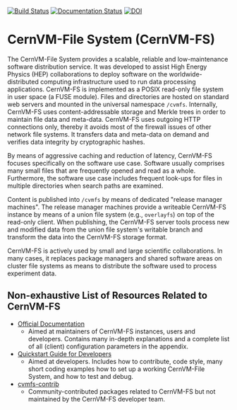 [![Build Status](https://travis-ci.org/cvmfs/cvmfs.svg?branch=devel)](https://travis-ci.org/cvmfs/cvmfs) [![Documentation Status](https://readthedocs.org/projects/cvmfs/badge/?version=latest)](http://cvmfs.readthedocs.org/en/latest/?badge=master) [![DOI](https://zenodo.org/badge/DOI/10.5281/zenodo.1010441.svg)](https://doi.org/10.5281/zenodo.1010441)

# CernVM-File System (CernVM-FS) 

The CernVM-File System provides a scalable, reliable and low-maintenance 
software distribution service. It was developed to assist High Energy Physics 
(HEP) collaborations to deploy software on the worldwide-distributed computing 
infrastructure used to run data processing applications.
CernVM-FS is implemented as a POSIX read-only file system in user space (a FUSE
module). Files and directories are hosted on standard web servers and mounted
in the universal namespace `/cvmfs`. Internally, CernVM-FS uses 
content-addressable storage and Merkle trees in order to maintain file data and
meta-data. CernVM-FS uses outgoing HTTP connections only, thereby it avoids
most of the firewall issues of other network file systems. It transfers data
and meta-data on demand and verifies data integrity by cryptographic hashes.

By means of aggressive caching and reduction of latency, CernVM-FS focuses
specifically on the software use case. Software usually comprises many small
files that are frequently opened and read as a whole. Furthermore, the software
use case includes frequent look-ups for files in multiple directories when
search paths are examined.

Content is published into `/cvmfs` by means of dedicated "release manager
machines". The release manager machines provide a writeable CernVM-FS instance
by means of a union file system (e.g., `overlayfs`) on top of the read-only
client. When publishing, the CernVM-FS server tools process new and modified
data from the union file system's writable branch and transform the data into
the CernVM-FS storage format.

CernVM-FS is actively used by small and large scientific collaborations. In many
cases, it replaces package managers and shared software areas on cluster file 
systems as means to distribute the software used to process experiment data.

## Non-exhaustive List of Resources Related to CernVM-FS
- [Official Documentation](https://readthedocs.org/projects/cvmfs/badge/?version=latest) 
  - Aimed at maintainers of CernVM-FS instances, users and developers. Contains
    many in-depth explanations and a complete list of all (client) configuration
    parameters in the appendix.
- [Quickstart Guide for Developers](doc/developer/10-overview.md)
  - Aimed at developers. Includes how to contribute, code style, many short 
    coding examples how to set up a working CernVM-File System, 
    and how to test and debug.
- [cvmfs-contrib](https://cvmfs-contrib.github.io/)
  - Community-contributed packages related to CernVM-FS but not maintained by
    the CernVM-FS developer team.